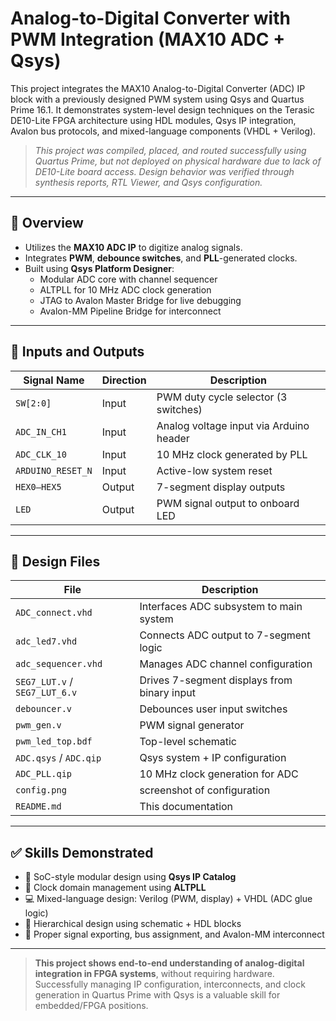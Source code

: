 # Analog-to-Digital Converter with PWM Integration (MAX10 ADC + Qsys)

This project integrates the MAX10 Analog-to-Digital Converter (ADC) IP block with a previously designed PWM system using Qsys and Quartus Prime 16.1. It demonstrates system-level design techniques on the Terasic DE10-Lite FPGA architecture using HDL modules, Qsys IP integration, Avalon bus protocols, and mixed-language components (VHDL + Verilog).

>  *This project was compiled, placed, and routed successfully using Quartus Prime, but not deployed on physical hardware due to lack of DE10-Lite board access. Design behavior was verified through synthesis reports, RTL Viewer, and Qsys configuration.*

---

## 📌 Overview

- Utilizes the **MAX10 ADC IP** to digitize analog signals.
- Integrates **PWM**, **debounce switches**, and **PLL**-generated clocks.
- Built using **Qsys Platform Designer**:
  - Modular ADC core with channel sequencer
  - ALTPLL for 10 MHz ADC clock generation
  - JTAG to Avalon Master Bridge for live debugging
  - Avalon-MM Pipeline Bridge for interconnect

---

## 🔌 Inputs and Outputs

| Signal Name        | Direction | Description                              |
|--------------------|-----------|------------------------------------------|
| `SW[2:0]`          | Input     | PWM duty cycle selector (3 switches)     |
| `ADC_IN_CH1`       | Input     | Analog voltage input via Arduino header  |
| `ADC_CLK_10`       | Input     | 10 MHz clock generated by PLL            |
| `ARDUINO_RESET_N`  | Input     | Active-low system reset                  |
| `HEX0–HEX5`        | Output    | 7-segment display outputs                |
| `LED`              | Output    | PWM signal output to onboard LED         |

---


## 📁 Design Files

| File                          | Description                                         |
|-------------------------------|-----------------------------------------------------|
| `ADC_connect.vhd`             | Interfaces ADC subsystem to main system            |
| `adc_led7.vhd`                | Connects ADC output to 7-segment logic             |
| `adc_sequencer.vhd`           | Manages ADC channel configuration                  |
| `SEG7_LUT.v` / `SEG7_LUT_6.v` | Drives 7-segment displays from binary input        |
| `debouncer.v`                 | Debounces user input switches                      |
| `pwm_gen.v`                   | PWM signal generator                               |
| `pwm_led_top.bdf`             | Top-level schematic                                |
| `ADC.qsys` / `ADC.qip`        | Qsys system + IP configuration                     |
| `ADC_PLL.qip`                 | 10 MHz clock generation for ADC                    |
| `config.png`                  | screenshot of configuration                        |
| `README.md`                   | This documentation                                 |

---

## ✅ Skills Demonstrated

- 🧩 SoC-style modular design using **Qsys IP Catalog**
- 🔧 Clock domain management using **ALTPLL**
- 💻 Mixed-language design: Verilog (PWM, display) + VHDL (ADC glue logic)
- 🧠 Hierarchical design using schematic + HDL blocks
- 📐 Proper signal exporting, bus assignment, and Avalon-MM interconnect

---

>  **This project shows end-to-end understanding of analog-digital integration in FPGA systems**, without requiring hardware. Successfully managing IP configuration, interconnects, and clock generation in Quartus Prime with Qsys is a valuable skill for embedded/FPGA positions.
